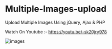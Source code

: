 # Multiple-Images-upload
Upload Multiple Images Using jQuery, Ajax &amp; PHP

Watch On Youtube :- https://youtu.be/-sk20jry978

![images](https://user-images.githubusercontent.com/26626045/54752535-b8907600-4b9b-11e9-9517-e3ca46cdeffc.jpg)


